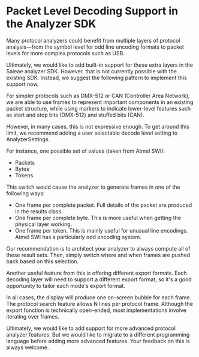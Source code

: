 # Packet Level Decoding Support in the Analyzer SDK

Many protocol analyzers could benefit from multiple layers of protocol analysis—from the symbol level for odd line encoding formats to packet levels for more complex protocols such as USB.

Ultimately, we would like to add built-in support for these extra layers in the Saleae analyzer SDK. However, that is not currently possible with the existing SDK. Instead, we suggest the following pattern to implement this support now.

For simpler protocols such as DMX-512 or CAN \(Controller Area Network\), we are able to use frames to represent important components in an existing packet structure, while using markers to indicate lower-level features such as start and stop bits \(DMX-512\) and stuffed bits \(CAN\).

However, in many cases, this is not expressive enough. To get around this limit, we recommend adding a user selectable decode level setting to AnalyzerSettings.

For instance, one possible set of values \(taken from Atmel SWI\):

* Packets
* Bytes
* Tokens

This switch would cause the analyzer to generate frames in one of the following ways:

* One frame per complete packet. Full details of the packet are produced in the results class.
* One frame per complete byte. This is more useful when getting the physical layer working.
* One frame per token. This is mainly useful for unusual line encodings. Atmel SWI has a particularly odd encoding system.

Our recommendation is to architect your analyzer to always compute all of these result sets. Then, simply switch where and when frames are pushed back based on this selection.

Another useful feature from this is offering different export formats. Each decoding layer will need to support a different export format, so it's a good opportunity to tailor each mode's export format.

In all cases, the display will produce one on-screen bubble for each frame. The protocol search feature allows N lines per protocol frame. Although the export function is technically open-ended, most implementations involve iterating over frames.

Ultimately, we would like to add support for more advanced protocol analyzer features. But we would like to migrate to a different programming language before adding more advanced features. Your feedback on this is always welcome.

